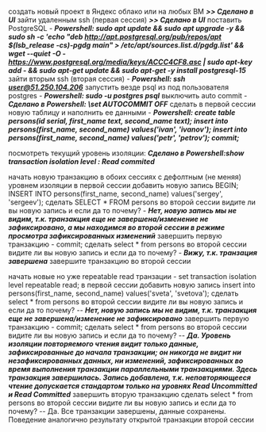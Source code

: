 
создать новый проект в Яндекс облако или на любых ВМ ***>> Сделано в UI***
зайти удаленным ssh (первая сессия) ***>> Сделано в UI***
поставить PostgreSQL - ***Powershell: sudo apt update && sudo apt upgrade -y && sudo sh -c 'echo "deb http://apt.postgresql.org/pub/repos/apt $(lsb_release -cs)-pgdg main" > /etc/apt/sources.list.d/pgdg.list' && wget --quiet -O - https://www.postgresql.org/media/keys/ACCC4CF8.asc | sudo apt-key add - && sudo apt-get update && sudo apt-get -y install postgresql-15***
зайти вторым ssh (вторая сессия) - ***Powershell: ssh user@51.250.104.206***
запустить везде psql из под пользователя postgres - ***Powershell: sudo -u postgres psql***
выключить auto commit - ***Сделано в Powershell: \set AUTOCOMMIT OFF***
сделать в первой сессии новую таблицу и наполнить ее данными - ***Powershell:
create table persons(id serial, first_name text, second_name text); insert into persons(first_name, second_name) values('ivan', 'ivanov'); 
insert into persons(first_name, second_name) values('petr', 'petrov'); 
commit;***

посмотреть текущий уровень изоляции: ***Сделано в Powershell:show transaction isolation level : Read commited***

начать новую транзакцию в обоих сессиях с дефолтным (не меняя) уровнем изоляции
в первой сессии добавить новую запись 
BEGIN;
INSERT INTO persons(first_name, second_name) values('sergey', 'sergeev');
сделать SELECT * FROM persons во второй сессии
видите ли вы новую запись и если да то почему? - ***Нет, новую запись мы не видим, т.к. транзакция еще не завершена/изменение не зафиксировано, а мы находимся во второй сессии в режиме просмотра зафиксированных изменений***
завершить первую транзакцию - commit;
сделать select * from persons во второй сессии
видите ли вы новую запись и если да то почему? - ***Вижу, т.к. транзация завершена***
завершите транзакцию во второй сессии

начать новые но уже repeatable read транзации - set transaction isolation level repeatable read;
в первой сессии добавить новую запись insert into persons(first_name, second_name) values('sveta', 'svetova');
сделать select * from persons во второй сессии
видите ли вы новую запись и если да то почему?  -- ***Нет, новую запись мы не видим, т.к. транзакция еще не завершена/изменение не зафиксировано***
завершить первую транзакцию - commit;
сделать select * from persons во второй сессии
видите ли вы новую запись и если да то почему?  -- ***Да. Уровень изоляции повторяемого чтения видит только данные, зафиксированные до начала транзакции; он никогда не видит ни незафиксированных данных, ни изменений, зафиксированных во время выполнения транзакции параллельными транзакциями. Здесь транзакция завершилась. Запись добавлена, т.к. неповторяющееся чтение допускается стандартом только на уровнях Read Uncommitted и Read Committed***
завершить вторую транзакцию
сделать select * from persons во второй сессии
видите ли вы новую запись и если да то почему?  -- Да. Все транзакции завершены, данные сохранены. Поведение аналогично результату открытой транзакции второй сессии

<!--stackedit_data:
eyJoaXN0b3J5IjpbMTkwMTM5NDU2NiwtMTkzNzcyNjI1MF19
-->